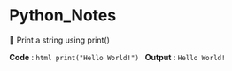 # Python_Notes

🔹 Print a string using print()
  
**Code** : ```html print("Hello World!") ```
**Output** : `Hello World!`    
